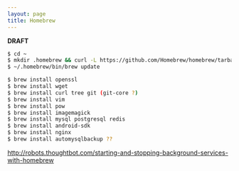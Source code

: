 ```yaml
---
layout: page
title: Homebrew
---
```


**DRAFT**

```bash
$ cd ~
$ mkdir .homebrew && curl -L https://github.com/Homebrew/homebrew/tarball/master | tar xz --strip 1 -C .homebrew
$ ~/.homebrew/bin/brew update

$ brew install openssl
$ brew install wget
$ brew install curl tree git (git-core ?)
$ brew install vim
$ brew install pow
$ brew install imagemagick
$ brew install mysql postgresql redis
$ brew install android-sdk
$ brew install nginx
$ brew install automysqlbackup ??
```

http://robots.thoughtbot.com/starting-and-stopping-background-services-with-homebrew
